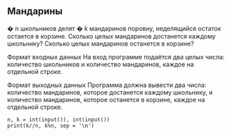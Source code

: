 ## Мандарины
�
n школьников делят 
�
k мандаринов поровну, неделящийся остаток остается в корзине. Сколько целых мандаринов достанется каждому школьнику? Сколько целых мандаринов останется в корзине?

Формат входных данных
На вход программе подаётся два целых числа: количество школьников и количество мандаринов, каждое на отдельной строке.

Формат выходных данных
Программа должна вывести два числа: количество мандаринов, которое достанется каждому школьнику, и количество мандаринов, которое останется в корзине, каждое на отдельной строке.

```
n, k = int(input()), int(input())
print(k//n, k%n, sep = '\n')
```